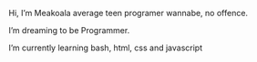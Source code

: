 <p>Hi, I’m Meakoala average teen programer wannabe, no offence.</p>
<p>I’m dreaming to be Programmer.</p>  
<p>I’m currently learning bash, html, css and javascript </p>



<!---
Meakoala/Meakoala is a ✨ special ✨ repository because its `README.md` (this file) appears on your GitHub profile.
You can click the Preview link to take a look at your changes.
--->
